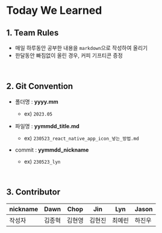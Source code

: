 # Today We Learned

## 1. Team Rules

- 매일 하루동안 공부한 내용을 `markdown`으로 작성하여 올리기
- 한달동안 빠짐없이 올린 경우, 커피 기프티콘 증정

<br>

## 2. Git Convention

- 폴더명 : <b>yyyy.mm</b>
  - ex) `2023.05`
- 파일명 : **yymmdd_title.md**

  - ex) `230523_react_native_app_icon_넣는_방법.md`

- commit : **yymmdd_nickname**
  - ex) `230523_lyn`

<br>

## 3. Contributor

| nickname | Dawn   | Chop   | Jin    | Lyn    | Jason  |
| -------- | ------ | ------ | ------ | ------ | ------ |
| 작성자   | 김종혁 | 김현영 | 김현진 | 최예린 | 하진우 |

<br>
